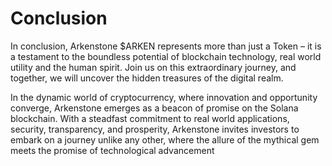 # Conclusion

In conclusion, Arkenstone $ARKEN represents more than just a Token – it is a testament to the boundless potential of blockchain technology, real world utility and the human spirit. Join us on this extraordinary journey, and together, we will uncover the hidden treasures of the digital realm.

In the dynamic world of cryptocurrency, where innovation and opportunity converge, Arkenstone emerges as a beacon of promise on the Solana blockchain. With a steadfast commitment to real world applications, security, transparency, and prosperity, Arkenstone invites investors to embark on a journey unlike any other, where the allure of the mythical gem meets the promise of technological advancement
